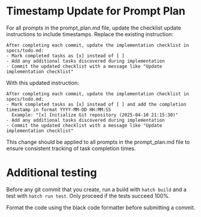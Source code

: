 # Timestamp Update for Prompt Plan

For all prompts in the prompt_plan.md file, update the checklist update instructions to include timestamps. Replace the existing instruction:

```
After completing each commit, update the implementation checklist in specs/todo.md:
- Mark completed tasks as [x] instead of [ ]
- Add any additional tasks discovered during implementation
- Commit the updated checklist with a message like "Update implementation checklist"
```

With this updated instruction:

```
After completing each commit, update the implementation checklist in specs/todo.md:
- Mark completed tasks as [x] instead of [ ] and add the completion timestamp in format YYYY-MM-DD HH:MM:SS
  Example: "[x] Initialize Git repository (2025-04-10 21:15:30)"
- Add any additional tasks discovered during implementation
- Commit the updated checklist with a message like "Update implementation checklist"
```

This change should be applied to all prompts in the prompt_plan.md file to ensure consistent tracking of task completion times.

# Additional testing

Before any git commit that you create, run a build with `hatch build` and a test with `hatch run test`. Only proceed if the tests succeed 100%.

Format the code using the black code formatter before submitting a commit.
